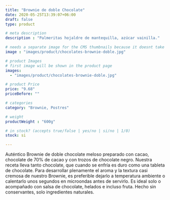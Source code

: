 ```yaml
---
title: "Brownie de doble Chocolate"
date: 2020-05-25T13:39:07+06:00
draft: false
type: product

# meta description
description : "Palmeritas hojaldre de mantequilla, azúcar vainilla."

# needs a separate image for the CMS thumbnails because it doesnt take arrays (slideshow images)
image : "images/product/chocolates-brownie-doble.jpg"

# product Images
# first image will be shown in the product page
images:
  - "images/product/chocolates-brownie-doble.jpg"

# product Price
price: "9.68"
priceBefore: ""

# categories
category: "Brownie, Postres"

# weight
productWeight : "600g"

# in stock? (accepts true/false | yes/no | si/no | 1/0)
stock: si

---
```


Auténtico Brownie de doble chocolate meloso preparado con cacao, chocolate de 70% de cacao y con trozos de chocolate negro. Nuestra receta lleva tanto chocolate, que cuando se enfría es duro como una tableta de chocolate. Para desarrollar plenamente el aroma y la textura casi cremosa de nuestro Brownie, es preferible dejarlo a temperatura ambiente o calentarlo unos segundos en microondas antes de servirlo. Es ideal solo o acompañado con salsa de chocolate, helados e incluso fruta. Hecho sin conservantes, solo ingredientes naturales.
